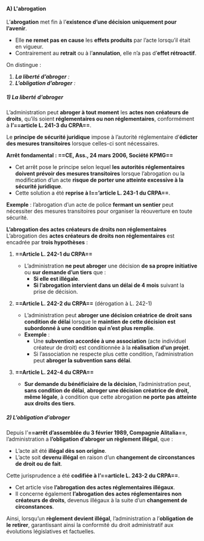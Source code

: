 #### A) L'abrogation
L’**abrogation** met fin à l’**existence d’une décision** **uniquement pour l’avenir**.
- Elle **ne remet pas en cause** les **effets produits** par l’acte lorsqu’il était en vigueur.
- Contrairement au **retrait** ou à l’**annulation**, elle n’a pas d’**effet rétroactif**.

On distingue :
1. ***La liberté d’abroger** :*
2. ***L’obligation d’abroger** :*

##### 1) La liberté d'abroger
L’administration peut **abroger à tout moment** les **actes non créateurs de droits**, qu’ils soient **réglementaires ou non réglementaires**, conformément à **l’==article L. 241-3 du CRPA==**.

Le **principe de sécurité juridique** impose à l’autorité réglementaire d’**édicter des mesures transitoires** lorsque celles-ci sont nécessaires.

**Arrêt fondamental : ==CE, Ass., 24 mars 2006, Société KPMG==**

- Cet arrêt pose le principe selon lequel **les autorités réglementaires doivent prévoir des mesures transitoires** lorsque l’abrogation ou la modification d’un acte **risque de porter une atteinte excessive à la sécurité juridique**.
- Cette solution a été **reprise à l==’article L. 243-1 du CRPA==**.

**Exemple** : l’abrogation d’un acte de police **fermant un sentier** peut nécessiter des mesures transitoires pour organiser la réouverture en toute sécurité.

**L’abrogation des actes créateurs de droits non réglementaires**
L’abrogation des **actes créateurs de droits non réglementaires** est encadrée par **trois hypothèses** :

1. **==Article L. 242-1 du CRPA==**    
    - L’administration **ne peut abroger** une décision **de sa propre initiative** ou **sur demande d’un tiers** que :
        - **Si elle est illégale**.
        - **Si l’abrogation intervient dans un délai de 4 mois** suivant la prise de décision.

2. **==Article L. 242-2 du CRPA==** (dérogation à L. 242-1)
    - L’administration peut **abroger une décision créatrice de droit sans condition de délai** lorsque le **maintien de cette décision est subordonné à une condition qui n’est plus remplie**.
    - **Exemple** :
        - Une **subvention accordée à une association** (acte individuel créateur de droit) est conditionnée à la **réalisation d’un projet**.
        - Si l’association ne respecte plus cette condition, l’administration peut **abroger la subvention sans délai**.

3. **==Article L. 242-4 du CRPA==**
    - **Sur demande du bénéficiaire de la décision**, l’administration peut, **sans condition de délai**, **abroger une décision créatrice de droit, même légale**, à condition que cette abrogation **ne porte pas atteinte aux droits des tiers**.

##### 2) L’obligation d’abroger
Depuis l’**==arrêt d’assemblée du 3 février 1989, Compagnie Alitalia==**, l’administration a **l’obligation d’abroger un règlement illégal**, que :
- L’acte ait été **illégal dès son origine**.
- L’acte soit **devenu illégal** en raison d’un **changement de circonstances de droit ou de fait**.

Cette jurisprudence a été **codifiée à l’==article L. 243-2 du CRPA==**.
- Cet article vise **l’abrogation des actes réglementaires illégaux**.
- Il concerne également **l’abrogation des actes réglementaires non créateurs de droits**, devenus illégaux à la suite d’un **changement de circonstances**.

Ainsi, lorsqu’un **règlement devient illégal**, l’administration a l’**obligation de le retirer**, garantissant ainsi la conformité du droit administratif aux évolutions législatives et factuelles.